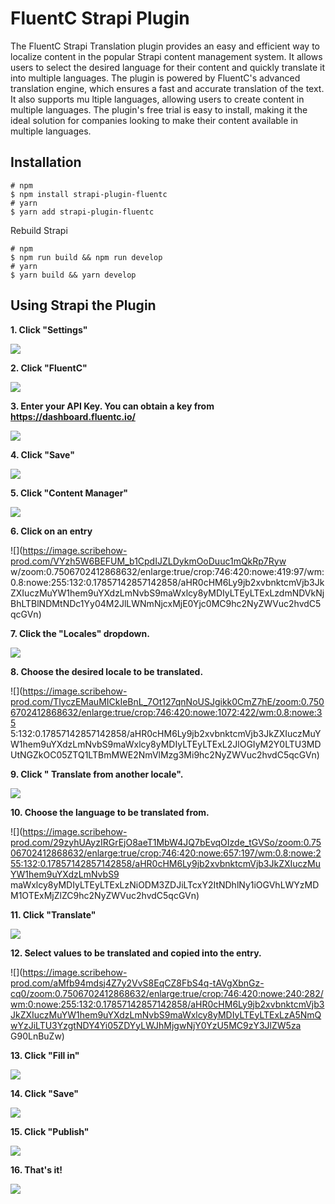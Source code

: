 # FluentC Strapi Plugin

The FluentC Strapi Translation plugin provides an easy and efficient way to localize content in the popular Strapi content management system. It allows users to select the desired language for their content and quickly translate it into multiple languages. The plugin is powered by FluentC's advanced translation engine, which ensures a fast and accurate translation of the text. It also supports mu
ltiple languages, allowing users to create content in multiple languages. The plugin's free trial is easy to install, making it the ideal solution for companies looking to make their content available in multiple languages.

## Installation

```
# npm
$ npm install strapi-plugin-fluentc
# yarn
$ yarn add strapi-plugin-fluentc
```

Rebuild Strapi

```
# npm
$ npm run build && npm run develop
# yarn
$ yarn build && yarn develop
```

## Using Strapi the Plugin

**1. Click "Settings"**

![](https://image.scribehow-prod.com/ME_2jqSg6wxvUZmuTNd6rHMj-VwlNSn_-Ljcgo4DiV0/zoom:0.7506702412868632/enlarge:true/crop:746:420:nowe:0:196/wm:0.8:nowe:51:132:0.17857142857142858/aHR0cHM6Ly9jb2xvbnktcmVjb3JkZXIuczMuYW1hem9uYXdzLmNvbS9maWxlcy8yMDIyLTEyLTExL2U0ZjcyMTY2LWFmZjctNDkwNi1hYTFhLWRhNDA4MzNjMzBkMC9hc2NyZWVuc2hvdC5qcGVn)

**2. Click "FluentC"**

![](https://image.scribehow-prod.com/jHODYbojIB_w4s6lapjsom2vNV4tRxeTYCpoNWLkN0U/zoom:0.7506702412868632/enlarge:true/crop:746:420:nowe:0:352/wm:0.8:nowe:202:132:0.17857142857142858/aHR0cHM6Ly9jb2xvbnktcmVjb3JkZXIuczMuYW1hem9uYXdzLmNvbS9maWxlcy8yMDIyLTEyLTExLzRlZmYzNDEwLTY3NTAtNGI2NC1iMDdmLWQwMjhmNDhjMzEwOC9hc2NyZWVuc2hvdC5qcGVn)

**3. Enter your API Key. You can obtain a key from https://dashboard.fluentc.io/**

![](https://image.scribehow-prod.com/KVCQ1yXguhQHlE71cYtV2NgXgsj0LwZlieIgFa8XYaY/zoom:0.7506702412868632/enlarge:true/crop:746:420:nowe:432:53/wm:0.8:nowe:255:132:0.17857142857142858/aHR0cHM6Ly9jb2xvbnktcmVjb3JkZXIuczMuYW1hem9uYXdzLmNvbS9maWxlcy8yMDIyLTEyLTExLzc1YjNjYTRhLWQzNWMtNGNjOC05ZTNiLTQ4MmJjZmM5ZTg0OC9hc2NyZWVuc2hvdC5qcGVn)

**4. Click "Save"**

![](https://image.scribehow-prod.com/NzPqOjbUJ-bMBlqWT9lMPQPpEteiIQGJRIHGuPpRaIc/zoom:0.7506702412868632/enlarge:true/crop:746:420:nowe:1072:0/wm:0.8:nowe:453:114:0.17857142857142858/aHR0cHM6Ly9jb2xvbnktcmVjb3JkZXIuczMuYW1hem9uYXdzLmNvbS9maWxlcy8yMDIyLTEyLTExL2RmNDY1ZTM3LTA4MTgtNGZiNi05OThkLTc5MDFiZWE1YjA5My9hc2NyZWVuc2hvdC5qcGVn)

**5. Click "Content Manager"**

![](https://image.scribehow-prod.com/vCz3Yw64YtEzkKKB0nfQu-xV7KcVZxZMq8oju-LA4Uw/zoom:0.7506702412868632/enlarge:true/crop:746:420:nowe:0:0/wm:0.8:nowe:68:49:0.17857142857142858/aHR0cHM6Ly9jb2xvbnktcmVjb3JkZXIuczMuYW1hem9uYXdzLmNvbS9maWxlcy8yMDIyLTEyLTExLzhjYjQyMGQ4LTliNDAtNGYwMC04OGE4LTQ4M2Q0MmU1ZmFkZC9hc2NyZWVuc2hvdC5qcGVn)

**6. Click on an entry**

![](https://image.scribehow-prod.com/VYzh5W6BEFUM_b1CpdIJZLDykmOoDuuc1mQkRp7Ryw
w/zoom:0.7506702412868632/enlarge:true/crop:746:420:nowe:419:97/wm:0.8:nowe:255:132:0.17857142857142858/aHR0cHM6Ly9jb2xvbnktcmVjb3JkZXIuczMuYW1hem9uYXdzLmNvbS9maWxlcy8yMDIyLTEyLTExLzdmNDVkNjBhLTBlNDMtNDc1Yy04M2JlLWNmNjcxMjE0Yjc0MC9hc2NyZWVuc2hvdC5qcGVn)

**7. Click the "Locales" dropdown.**

![](https://image.scribehow-prod.com/pGSxbCBLeXyu6y8VN7Xix8NFpKdVRFyebCZTcoghLoQ/zoom:0.7506702412868632/enlarge:true/crop:746:420:nowe:1072:324/wm:0.8:nowe:414:132:0.17857142857142858/aHR0cHM6Ly9jb2xvbnktcmVjb3JkZXIuczMuYW1hem9uYXdzLmNvbS9maWxlcy8yMDIyLTEyLTExLzgwOTdiNmZhLTEwNTEtNGNkOC1hMWE3LTk3NzM0NmNhNWMwMy9hc2NyZWVuc2hvdC5qcGVn)

**8. Choose the desired locale to be translated.**

![](https://image.scribehow-prod.com/TlyczEMauMICkIeBnL_7Ot127qnNoUSJgikk0CmZ7hE/zoom:0.7506702412868632/enlarge:true/crop:746:420:nowe:1072:422/wm:0.8:nowe:35
5:132:0.17857142857142858/aHR0cHM6Ly9jb2xvbnktcmVjb3JkZXIuczMuYW1hem9uYXdzLmNvbS9maWxlcy8yMDIyLTEyLTExL2JlOGIyM2Y0LTU3MDUtNGZkOC05ZTQ1LTBmMWE2NmVlMzg3Mi9hc2NyZWVuc2hvdC5qcGVn)

**9. Click " Translate from another locale".**

![](https://image.scribehow-prod.com/8087ZofFwzJTro252gtYX92I6h5YWPbHOpTlV9IFolw/zoom:0.7506702412868632/enlarge:true/crop:746:420:nowe:1072:309/wm:0.8:nowe:391:132:0.17857142857142858/aHR0cHM6Ly9jb2xvbnktcmVjb3JkZXIuczMuYW1hem9uYXdzLmNvbS9maWxlcy8yMDIyLTEyLTExL2NiZDNjN2Q5LTRkODctNDEwZC1iYjMwLWJlNmU5NjA1ZmU4Yy9hc2NyZWVuc2hvdC5qcGVn)

**10. Choose the language to be translated from.**

![](https://image.scribehow-prod.com/29zyhUAyzIRGrEjO8aeT1MbW4JQ7bEvqOIzde_tGVSo/zoom:0.7506702412868632/enlarge:true/crop:746:420:nowe:657:197/wm:0.8:nowe:255:132:0.17857142857142858/aHR0cHM6Ly9jb2xvbnktcmVjb3JkZXIuczMuYW1hem9uYXdzLmNvbS9
maWxlcy8yMDIyLTEyLTExLzNiODM3ZDJiLTcxY2ItNDhlNy1iOGVhLWYzMDM1OTExMjZlZC9hc2NyZWVuc2hvdC5qcGVn)

**11. Click "Translate"**

![](https://image.scribehow-prod.com/TJ863Wx3Ug2HfaRln-XfwKHE9lvxhLXQwMYhnrW8dl4/zoom:0.7506702412868632/enlarge:true/crop:746:420:nowe:615:281/wm:0.8:nowe:255:132:0.17857142857142858/aHR0cHM6Ly9jb2xvbnktcmVjb3JkZXIuczMuYW1hem9uYXdzLmNvbS9maWxlcy8yMDIyLTEyLTExLzA1OTliMDdmLWExNzgtNDk4NS1iZDRiLTlkZDFjZTlkODlhOC9hc2NyZWVuc2hvdC5qcGVn)

**12. Select values to be translated and copied into the entry.**

![](https://image.scribehow-prod.com/aMfb94mdsj4Z7y2VvS8EqCZ8FbS4q-tAVgXbnGz-cq0/zoom:0.7506702412868632/enlarge:true/crop:746:420:nowe:240:282/wm:0:nowe:255:132:0.17857142857142858/aHR0cHM6Ly9jb2xvbnktcmVjb3JkZXIuczMuYW1hem9uYXdzLmNvbS9maWxlcy8yMDIyLTEyLTExLzA5NmQwYzJiLTU3YzgtNDY4Yi05ZDYyLWJhMjgwNjY0YzU5MC9zY3JlZW5za
G90LnBuZw)

**13. Click "Fill in"**

![](https://image.scribehow-prod.com/HVK45LA5WBsp6_PNa8ib3ffL0edi7ws-oA8ljFGRXck/zoom:0.7506702412868632/enlarge:true/crop:746:420:nowe:903:714/wm:0.8:nowe:255:132:0.17857142857142858/aHR0cHM6Ly9jb2xvbnktcmVjb3JkZXIuczMuYW1hem9uYXdzLmNvbS9maWxlcy8yMDIyLTEyLTExLzE3YjU2NDZkLTcyNTAtNDg1Ny1iMWExLWFiYjQwMzc3YTMzMS9hc2NyZWVuc2hvdC5qcGVn)

**14. Click "Save"**

![](https://image.scribehow-prod.com/cUKUCRdNa-YyE3kcWBMG1VlrIqs6MnfP5BtE_kg4q6g/zoom:0.7506702412868632/enlarge:true/crop:746:420:nowe:1072:0/wm:0.8:nowe:462:32:0.17857142857142858/aHR0cHM6Ly9jb2xvbnktcmVjb3JkZXIuczMuYW1hem9uYXdzLmNvbS9maWxlcy8yMDIyLTEyLTExLzYyNzM0N2FjLWEwNTUtNDA5Yy05NjA3LWJkMjMwYTgxMjA5OS9hc2NyZWVuc2hvdC5qcGVn)

**15. Click "Publish"**

![](https://image.scribehow-prod.com/Qr4xOTgTeSr9N-OtAwzpawdRtAkI6kFG7Av5-YXg-h4/zoom:0.7506702412868632/enlarge:true/crop:746:420:nowe:1072:0/wm:0.8:nowe:386:27:0.17857142857142858/aHR0cHM6Ly9jb2xvbnktcmVjb3JkZXIuczMuYW1hem9uYXdzLmNvbS9maWxlcy8yMDIyLTEyLTExL2QzZWFkM2VjLTAzZGEtNGU2Ni1iMzY4LWZlNjY1M2FkZTU0My9hc2NyZWVuc2hvdC5qcGVn)

**16. That's it!**

![](https://media.tenor.com/xiyFll4jY6kAAAAC/despicable-me-minions.gif)
